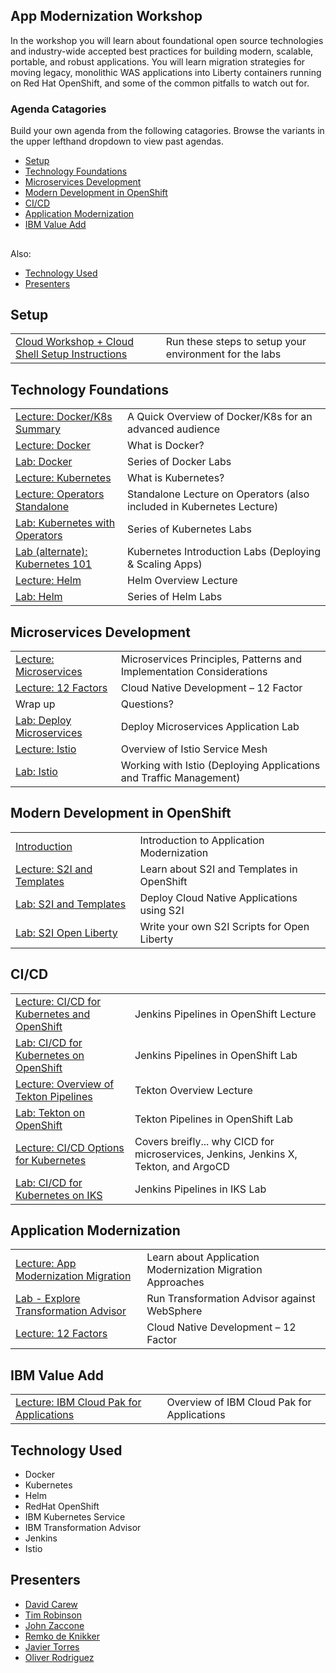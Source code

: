 
## App Modernization Workshop

In the workshop you will learn about foundational open source technologies and industry-wide accepted best practices for building modern, scalable, portable, and robust applications. You will learn migration strategies for moving legacy, monolithic WAS applications into Liberty containers running on Red Hat OpenShift, and some of the common pitfalls to watch out for.

### Agenda Catagories

Build your own agenda from the following catagories.
Browse the variants in the upper lefthand dropdown to view past agendas.

* [Setup](#setup)
* [Technology Foundations](#technology-foundations)
* [Microservices Development](#microservices-development)
* [Modern Development in OpenShift](#modern-development-in-openshift)
* [CI/CD](#ci/cd)
* [Application Modernization](#application-modernization)
* [IBM Value Add](#ibm-value-add)
## 

Also:
* [Technology Used](#technology-used)
* [Presenters](#presenters)

## Setup 
|   |   |
| - | - |
| [Cloud Workshop + Cloud Shell Setup Instructions](pre-work/README.md) | Run these steps to setup your environment for the labs

## Technology Foundations
|   |   |
| - | - |
| [Lecture: Docker/K8s Summary](https://ibm.box.com/s/t9vipcb1ncnjedeydpwx4np0yzi8xdzr) |  A Quick Overview of Docker/K8s for an advanced audience |
| [Lecture: Docker](https://ibm.box.com/s/0mvlb8hvd8lx23smfvoaijdt9ex63go2) | What is Docker? |
| [Lab: Docker](generatedContent/docker101/README.md) | Series of Docker Labs |
| [Lecture: Kubernetes](https://ibm.box.com/s/migr539izuf8d686shemct1na0gyvl6v) | What is Kubernetes? |
| [Lecture: Operators Standalone](https://ibm.box.com/s/vxk3rj1f8babuap02frcisve0p43knqi) | Standalone Lecture on Operators (also included in Kubernetes Lecture) |
| [Lab: Kubernetes with Operators](generatedContent/digidevcon-iks/README.md) | Series of Kubernetes Labs |
| [Lab (alternate): Kubernetes 101](generatedContent/kube101/README.md) | Kubernetes Introduction Labs (Deploying & Scaling Apps) |
| [Lecture: Helm](https://ibm.box.com/s/cluclg99642s5bgi6j2wixr37jg7nw96) | Helm Overview Lecture |
| [Lab: Helm](generatedContent/helm101/README.md) | Series of Helm Labs 

## Microservices Development
|   |   |
| - | - |
| [Lecture: Microservices](https://ibm.box.com/s/juwyhpy4yt99ckvigd43140tlx3j53rb)| Microservices Principles, Patterns and Implementation Considerations |
| [Lecture: 12 Factors](https://ibm.box.com/s/mhn0ff94xq0lwewfebgruxya44nmhm08) | Cloud Native Development – 12 Factor |
| Wrap up | Questions? |
| [Lab: Deploy Microservices](generatedContent/spring-boot-microservices-on-kubernetes/README_deployment.md) | Deploy Microservices Application Lab |
| [Lecture: Istio](https://ibm.box.com/s/4al8hgpzj90vuus55i9fmcw856qz1bt1) | Overview of Istio Service Mesh |
| [Lab: Istio](istio-setup/README.md) | Working with Istio (Deploying Applications and Traffic Management)

## Modern Development in OpenShift
|   |   |
| - | - |
| [Introduction](https://ibm.box.com/s/h4kopjikllv061bmwhlw2z0735j5wc2y) |  Introduction to Application Modernization |
| [Lecture: S2I and Templates](https://ibm.box.com/s/a8n1qt3ao8bx2qh80ktgzx3h4m81rq4l) | Learn about S2I and Templates in OpenShift |
| [Lab: S2I and Templates](generatedContent/app-modernization-openshift-s2i-templates-lab-shared/README.md) | Deploy Cloud Native Applications using S2I |
| [Lab: S2I Open Liberty](generatedContent/s2i-open-liberty-workshop/README.md) | Write your own S2I Scripts for Open Liberty

## CI/CD
|   |   |
| - | - |
| [Lecture: CI/CD for Kubernetes and OpenShift](https://ibm.box.com/s/6cn4wi4amqm9dwl7wgdt05vtj1xdtrkm) | Jenkins Pipelines in OpenShift Lecture|
| [Lab: CI/CD for Kubernetes on OpenShift](generatedContent/app-modernization-openshift-cicd-lab-shared/README.md) | Jenkins Pipelines in OpenShift Lab|
| [Lecture: Overview of Tekton Pipelines](https://ibm.box.com/s/kisshn88w4a79jzz557o5h6c5k55o9ze) | Tekton Overview Lecture|
| [Lab: Tekton on OpenShift](generatedContent/tekton-tutorial-openshift/README.md) | Tekton Pipelines in OpenShift Lab
| [Lecture: CI/CD Options for Kubernetes](https://ibm.box.com/s/corz4h3v7t03x0fl3av6f1r4ei54j8dj) | Covers breifly... why CICD for microservices, Jenkins, Jenkins X, Tekton, and ArgoCD|
| [Lab: CI/CD for Kubernetes on IKS](generatedContent/app-modernization-cicd-lab-iks/README.md) | Jenkins Pipelines in IKS Lab

## Application Modernization
|   |   |
| - | - |
| [Lecture: App Modernization Migration](https://ibm.box.com/s/yundw794wuiyhil485s1eua9hfkujz0a) | Learn about Application Modernization Migration Approaches |
| [Lab - Explore Transformation Advisor](generatedContent/app-modernization-ta-explore-lab-openshift4/README.md) | Run Transformation Advisor against WebSphere |
| [Lecture: 12 Factors](https://ibm.box.com/s/mhn0ff94xq0lwewfebgruxya44nmhm08) | Cloud Native Development – 12 Factor


## IBM Value Add
|   |   |
| - | - |
| [Lecture: IBM Cloud Pak for Applications](https://ibm.box.com/s/uvw3yu8m750akki6o2mk0d8mdrmkcg2w) | Overview of IBM Cloud Pak for Applications

## Technology Used

* Docker
* Kubernetes
* Helm
* RedHat OpenShift
* IBM Kubernetes Service
* IBM Transformation Advisor
* Jenkins
* Istio


## Presenters

* [David Carew](https://github.com/djccarew)
* [Tim Robinson](https://github.com/timroster)
* [John Zaccone](https://github.com/jzaccone)
* [Remko de Knikker](https://github.com/remkohdev)
* [Javier Torres](https://github.com/jrtorres)
* [Oliver Rodriguez](https://github.com/odrodrig)

